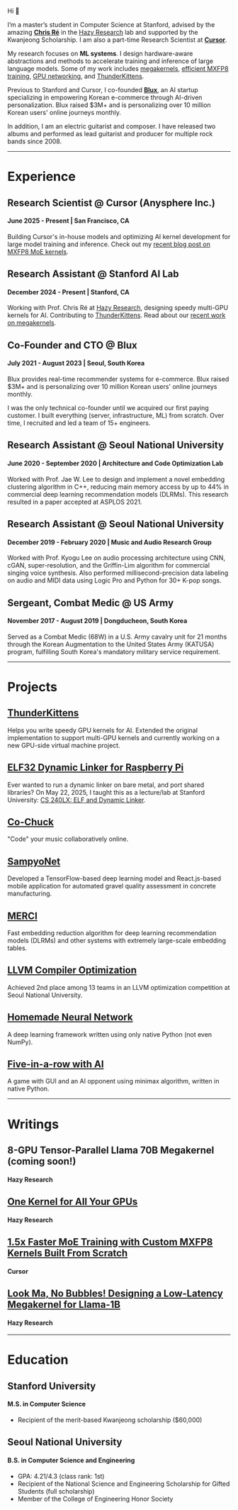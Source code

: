 Hi 👋

I’m a master’s student in Computer Science at Stanford, advised by the amazing [**Chris Ré**](https://cs.stanford.edu/~chrismre/) in the [Hazy Research](https://hazyresearch.stanford.edu/) lab and supported by the Kwanjeong Scholarship. I am also a part-time Research Scientist at [**Cursor**](https://www.cursor.com/).
 
My research focuses on **ML systems**. I design hardware-aware abstractions and methods to accelerate training and inference of large language models. Some of my work includes [megakernels](https://hazyresearch.stanford.edu/blog/2025-05-27-no-bubbles), [efficient MXFP8 training](https://cursor.com/blog/kernels), [GPU networking](https://hazyresearch.stanford.edu/blog/2025-09-22-pgl), and [ThunderKittens](https://github.com/HazyResearch/ThunderKittens).

Previous to Stanford and Cursor, I co-founded [**Blux**](https://blux.ai/), an AI startup specializing in empowering Korean e-commerce through AI-driven personalization. Blux raised $3M+ and is personalizing over 10 million Korean users' online journeys monthly.

In addition, I am an electric guitarist and composer. I have released two albums and performed as lead guitarist and producer for multiple rock bands since 2008.

---

# Experience

## Research Scientist @ Cursor (Anysphere Inc.)
#### June 2025 - Present | San Francisco, CA

Building Cursor's in-house models and optimizing AI kernel development for large model training and inference. Check out my [recent blog post on MXFP8 MoE kernels](https://cursor.com/blog/kernels).

## Research Assistant @ Stanford AI Lab
#### December 2024 - Present | Stanford, CA

Working with Prof. Chris Ré at [Hazy Research](https://hazyresearch.stanford.edu/), designing speedy multi-GPU kernels for AI. Contributing to [ThunderKittens](https://github.com/HazyResearch/ThunderKittens). Read about our [recent work on megakernels](https://hazyresearch.stanford.edu/blog/2025-05-27-no-bubbles).

## Co-Founder and CTO @ Blux
#### July 2021 - August 2023 | Seoul, South Korea

Blux provides real-time recommender systems for e-commerce. Blux raised $3M+ and is personalizing over 10 million Korean users' online journeys monthly.

I was the only technical co-founder until we acquired our first paying customer. I built everything (server, infrastructure, ML) from scratch. Over time, I recruited and led a team of 15+ engineers.

## Research Assistant @ Seoul National University
#### June 2020 - September 2020 | Architecture and Code Optimization Lab

Worked with Prof. Jae W. Lee to design and implement a novel embedding clustering algorithm in C++, reducing main memory access by up to 44% in commercial deep learning recommendation models (DLRMs). This research resulted in a paper accepted at ASPLOS 2021.

## Research Assistant @ Seoul National University
#### December 2019 - February 2020 | Music and Audio Research Group

Worked with Prof. Kyogu Lee on audio processing architecture using CNN, cGAN, super-resolution, and the Griffin-Lim algorithm for commercial singing voice synthesis. Also performed millisecond-precision data labeling on audio and MIDI data using Logic Pro and Python for 30+ K-pop songs.

## Sergeant, Combat Medic @ US Army
#### November 2017 - August 2019 | Dongducheon, South Korea

Served as a Combat Medic (68W) in a U.S. Army cavalry unit for 21 months through the Korean Augmentation to the United States Army (KATUSA) program, fulfilling South Korea's mandatory military service requirement.

---

# Projects

## [ThunderKittens](https://github.com/HazyResearch/ThunderKittens)
Helps you write speedy GPU kernels for AI. Extended the original implementation to support multi-GPU kernels and currently working on a new GPU-side virtual machine project.

## [ELF32 Dynamic Linker for Raspberry Pi](https://github.com/StuartSul/elf32-dynamic-linker-rpi)
Ever wanted to run a dynamic linker on bare metal, and port shared libraries? On May 22, 2025, I taught this as a lecture/lab at Stanford University: [CS 240LX: ELF and Dynamic Linker](https://github.com/dddrrreee/cs240lx-25spr/tree/main/labs/15-elf-dynamic-linker).

## [Co-Chuck](https://github.com/StuartSul/co-chuck)
"Code" your music collaboratively online.

## [SampyoNet](https://github.com/StuartSul/SampyoNet)
Developed a TensorFlow-based deep learning model and React.js-based mobile application for automated gravel quality assessment in concrete manufacturing.

## [MERCI](https://github.com/SNU-ARC/MERCI)
Fast embedding reduction algorithm for deep learning recommendation models (DLRMs) and other systems with extremely large-scale embedding tables.

## [LLVM Compiler Optimization](https://github.com/StuartSul/SWPP2020_Spring_Project_Team4)
Achieved 2nd place among 13 teams in an LLVM optimization competition at Seoul National University.

## [Homemade Neural Network](https://github.com/StuartSul/Homemade_Neural_Network)
A deep learning framework written using only native Python (not even NumPy).

## [Five-in-a-row with AI](https://github.com/StuartSul/Five_in_a_Row)
A game with GUI and an AI opponent using minimax algorithm, written in native Python.

---

# Writings

## 8-GPU Tensor-Parallel Llama 70B Megakernel (coming soon!)
#### Hazy Research

## [One Kernel for All Your GPUs](https://hazyresearch.stanford.edu/blog/2025-09-22-pgl)
#### Hazy Research

## [1.5x Faster MoE Training with Custom MXFP8 Kernels Built From Scratch](https://cursor.com/blog/kernels)
#### Cursor

## [Look Ma, No Bubbles! Designing a Low-Latency Megakernel for Llama-1B](https://hazyresearch.stanford.edu/blog/2025-05-27-no-bubbles)
#### Hazy Research

---

# Education

## Stanford University
#### M.S. in Computer Science
* Recipient of the merit-based Kwanjeong scholarship ($60,000)

## Seoul National University
#### B.S. in Computer Science and Engineering
* GPA: 4.21/4.3 (class rank: 1st)
* Recipient of the National Science and Engineering Scholarship for Gifted Students (full scholarship)
* Member of the College of Engineering Honor Society

<!-- ---

# More About Me

## Technical Skills

### Languages

English, Korean

### Programming Languages

Python, Java, C, C++, JavaScript, TypeScript, HTML, CSS, SQL, Shell

### 'Libraries & Frameworks'

FastAPI, Flask, React.js, Redis, PostgreSQL, NumPy, Pandas, Spark, TensorFlow, PyTorch

### 'DevOps & MLOps'

Linux Administration, Docker, Kubernetes, Helm, AWS (VPC, EC2, ECS, EKS, EBS, ELB, S3, RDS, DynamoDB, ElastiCache, Lambda, API Gateway, SMS, SNS, SQS, Glue, MWAA, Route53, CloudFront, CodePipeline, CodeBuild, CloudFormation, Secrets Manager, KMS, CloudWatch, CloudTrail), Azure, Terraform, GitHub Actions, Jenkins, Argo CD, Elasticsearch, Logstash, Fluentbit, Kibana, Prometheus, Loki, Grafana, Apache Airflow, MLflow, TensorFlow Serving, Karpenter, Sealed Secrets, Milvus

## Music

I am a guitarist, sound engineer, and composer with 2 albums released on major streaming platforms such as Spotify and Apple Music. Since 2008, I have served as the lead guitarist for various rock bands, performing in 2~3 rock concerts every year before COVID-19.

## U.S. Army

I served as a Combat Medic in a U.S. Army cavalry unit from November 2017 to August 2019 (21 months). This was possible through the Korean Augmentation to the United States Army (KATUSA) program, which allowed me to fulfill South Korea's military service requirement while serving in the U.S. Army. -->
